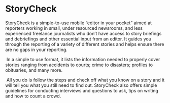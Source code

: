 # StoryCheck #




StoryCheck is a simple-to-use mobile “editor in your pocket” aimed at reporters working in small, under resourced newsrooms, and less experienced freelance journalists who don’t have access to story briefings and debriefings and other essential input from an editor. It guides you through the reporting of a variety of different stories and helps ensure there are no gaps in your reporting.

 In a simple to use format, it lists the information needed to properly cover stories ranging from accidents to courts; crime to disasters; profiles to obituaries, and many more. 

 All you do is follow the steps and check off what you know on a story and it will tell you what you still need to find out. StoryCheck also offers simple guidelines for conducting interviews and questions to ask, tips on writing and how to count a crowd.